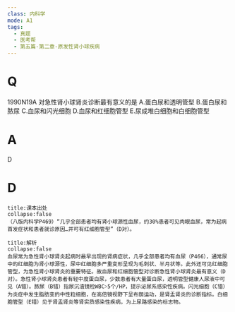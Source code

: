 ```yaml
---
class: 内科学
mode: A1
tags:
  - 真题
  - 医考帮
  - 第五篇-第二章-原发性肾小球疾病
---
```


# Q
1990N19A 对急性肾小球肾炎诊断最有意义的是
A.蛋白尿和透明管型
B.蛋白尿和脓尿
C.血尿和闪光细胞
D.血尿和红细胞管型
E.尿成堆白细胞和白细胞管型

# A
D
# D
```ad-note
title:课本出处
collapse:false
（八版内科学P469）“几乎全部患者均有肾小球源性血尿，约30%患者可见肉眼血尿，常为起病首发症状和患者就诊原因…并可有红细胞管型”（D对）。
```

```ad-summary
title:解析
collapse:false
血尿常为急性肾小球肾炎起病时最早出现的肾病症状，几乎全部患者均有血尿（P466），通常尿中的红细胞为肾小球源性，尿中红细胞多严重变形呈现为毛刺状、半月状等。此外还可见红细胞管型，为急性肾小球肾炎的重要特征。故血尿和红细胞管型对诊断急性肾小球肾炎最有意义（D对）。急性肾小球肾炎患者有轻中度蛋白尿，少数患者有大量蛋白尿，透明管型健康人尿液中可见（A错）。脓尿（B错）指尿沉渣镜检WBC˃5个/HP，提示泌尿系感染性疾病。闪光细胞（C错）为炎症中发生脂肪变的中性粒细胞，在高倍镜视野下呈布朗运动，是肾盂肾炎的诊断指标。白细胞管型（E错）见于肾盂肾炎等肾实质感染性疾病，为上尿路感染的标志物。
```

